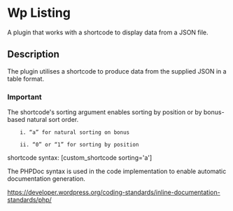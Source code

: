 
# Wp Listing

A plugin that works with a shortcode to display data from a JSON file.

## Description

The plugin utilises a shortcode to produce data from the supplied JSON in a table format.

### Important
The shortcode's sorting argument enables sorting by position or by bonus-based natural sort order.

        i. “a” for natural sorting on bonus

        ii. “0” or “1” for sorting by position

shortcode syntax: [custom_shortcode sorting='a']

The PHPDoc syntax is used in the code implementation to enable automatic documentation generation.

https://developer.wordpress.org/coding-standards/inline-documentation-standards/php/
